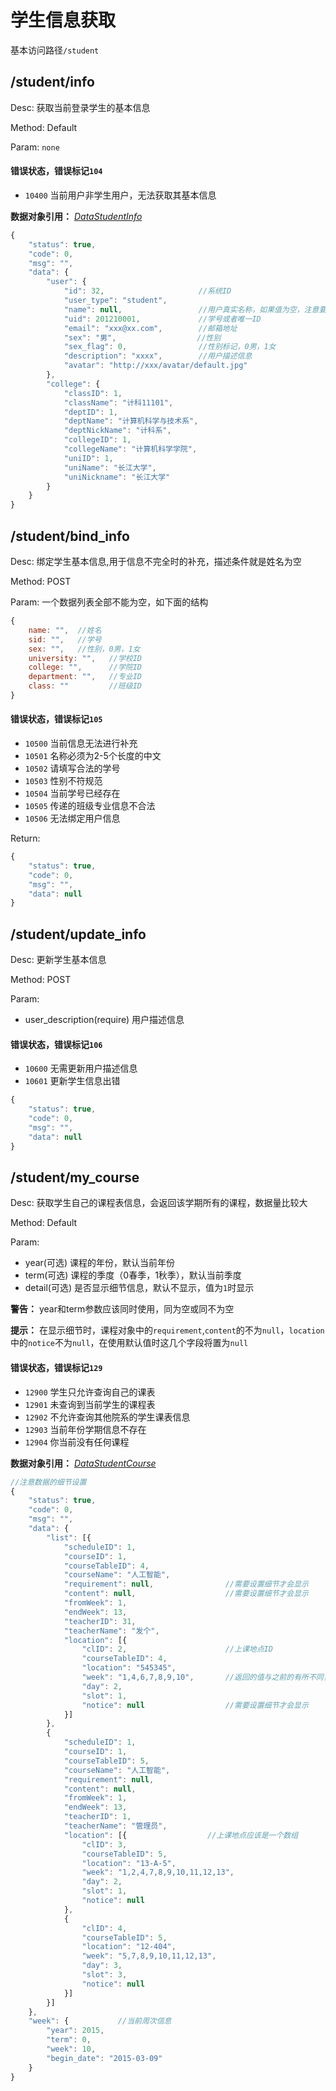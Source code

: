 # 学生信息获取
基本访问路径`/student`

## /student/info
Desc: 获取当前登录学生的基本信息

Method: Default

Param: `none`

#### 错误状态，错误标记`104`
* `10400` 当前用户非学生用户，无法获取其基本信息

**数据对象引用：** [*DataStudentInfo*](../javadoc/index.html?com/katoa/gocourse/model/data/DataStudentInfo.html)

```js
{
    "status": true,
    "code": 0,
    "msg": "",
    "data": {
        "user": {
            "id": 32,                     //系统ID
            "user_type": "student",
            "name": null,                 //用户真实名称，如果值为空，注意要求绑定信息
            "uid": 201210001,             //学号或者唯一ID
            "email": "xxx@xx.com",        //邮箱地址
            "sex": "男",                  //性别
            "sex_flag": 0,                //性别标记，0男，1女
            "description": "xxxx",        //用户描述信息
            "avatar": "http://xxx/avatar/default.jpg"
        },
        "college": {
            "classID": 1,
            "className": "计科11101",
            "deptID": 1,
            "deptName": "计算机科学与技术系",
            "deptNickName": "计科系",
            "collegeID": 1,
            "collegeName": "计算机科学学院",
            "uniID": 1,
            "uniName": "长江大学",
            "uniNickname": "长江大学"
        }
    }
}
```

## /student/bind_info
Desc: 绑定学生基本信息,用于信息不完全时的补充，描述条件就是姓名为空

Method: POST

Param: 一个数据列表全部不能为空，如下面的结构
```js
{
    name: "",  //姓名
    sid: "",   //学号
    sex: "",   //性别，0男，1女
    university: "",   //学校ID
    college: "",      //学院ID
    department: "",   //专业ID
    class: ""         //班级ID
}
```

#### 错误状态，错误标记`105`
* `10500` 当前信息无法进行补充
* `10501` 名称必须为2-5个长度的中文
* `10502` 请填写合法的学号
* `10503` 性别不符规范
* `10504` 当前学号已经存在
* `10505` 传递的班级专业信息不合法
* `10506` 无法绑定用户信息

Return:
```js
{
    "status": true,
    "code": 0,
    "msg": "",
    "data": null
}
```

## /student/update_info
Desc: 更新学生基本信息

Method: POST

Param:
* user_description(require) 用户描述信息

#### 错误状态，错误标记`106`
* `10600` 无需更新用户描述信息
* `10601` 更新学生信息出错

```js
{
    "status": true,
    "code": 0,
    "msg": "",
    "data": null
}
```

## /student/my_course
Desc: 获取学生自己的课程表信息，会返回该学期所有的课程，数据量比较大

Method: Default

Param: 
* year(可选) 课程的年份，默认当前年份
* term(可选) 课程的季度（0春季，1秋季），默认当前季度
* detail(可选) 是否显示细节信息，默认不显示，值为`1`时显示

**警告：** year和term参数应该同时使用，同为空或同不为空

**提示：** 在显示细节时，课程对象中的`requirement`,`content`的不为`null`，`location`中的`notice`不为`null`，在使用默认值时这几个字段将置为`null`

#### 错误状态，错误标记`129`
* `12900` 学生只允许查询自己的课表
* `12901` 未查询到当前学生的课程表
* `12902` 不允许查询其他院系的学生课表信息
* `12903` 当前年份学期信息不存在
* `12904` 你当前没有任何课程

**数据对象引用：** [*DataStudentCourse*](../javadoc/index.html?com/katoa/gocourse/model/data/DataStudentCourse.html)

```js
//注意数据的细节设置
{
	"status": true,
	"code": 0,
	"msg": "",
	"data": {
		"list": [{
			"scheduleID": 1,
			"courseID": 1,
			"courseTableID": 4,
			"courseName": "人工智能",
			"requirement": null,				//需要设置细节才会显示
			"content": null,					//需要设置细节才会显示
			"fromWeek": 1,
			"endWeek": 13,
			"teacherID": 31,
			"teacherName": "发个",
			"location": [{
				"clID": 2,						//上课地点ID
				"courseTableID": 4,
				"location": "545345",
				"week": "1,4,6,7,8,9,10",		//返回的值与之前的有所不同，这里使用`,`逗号连接所有星期为一个字符串，不会使用`1-8`值类的连接形式
				"day": 2,
				"slot": 1,
				"notice": null					//需要设置细节才会显示
			}]
		},
		{
			"scheduleID": 1,
			"courseID": 1,
			"courseTableID": 5,
			"courseName": "人工智能",
			"requirement": null,
			"content": null,
			"fromWeek": 1,
			"endWeek": 13,
			"teacherID": 1,
			"teacherName": "管理员",
			"location": [{					//上课地点应该是一个数组
				"clID": 3,
				"courseTableID": 5,
				"location": "13-A-5",
				"week": "1,2,4,7,8,9,10,11,12,13",
				"day": 2,
				"slot": 1,
				"notice": null
			},
			{
				"clID": 4,
				"courseTableID": 5,
				"location": "12-404",
				"week": "5,7,8,9,10,11,12,13",
				"day": 3,
				"slot": 3,
				"notice": null
			}]
		}]
	},
	"week": {			//当前周次信息
		"year": 2015,
		"term": 0,
		"week": 10,
		"begin_date": "2015-03-09"
	}
}
```

